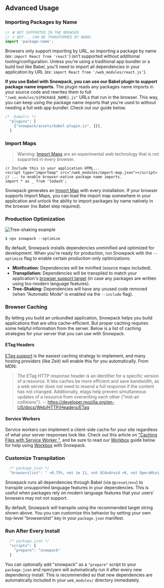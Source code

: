 ## Advanced Usage

### Importing Packages by Name

```js
// ✘ NOT SUPPORTED IN THE BROWSER
// ✔ BUT... CAN BE TRANSFORMED BY BABEL
import 'package-name';
```

Browsers only support importing by URL, so importing a package by name (ex: `import React from 'react'`) isn't supported without additional tooling/configuration. Unless you're using a traditional app bundler or a build tool like Babel, you'll need to import all dependencies in your application by URL (ex: `import React from '/web_modules/react.js'`).

**If you use Babel with Snowpack, you can use our Babel plugin to support package name imports.** The plugin reads any packages name imports in your source code and rewrites them to full `"/web_modules/${PACKAGE_NAME}.js"` URLs that run in the browser. This way, you can keep using the package name imports that you're used to without needing a full web app bundler. Check out our guide below.

``` js
/* .babelrc */
  "plugins": [
    ["snowpack/assets/babel-plugin.js", {}],
  ]
```


### Import Maps

> Warning: [Import Maps](https://github.com/WICG/import-maps) are an experimental web technology that is not supported in every browser. 

```
// Include this in your application HTML...
<script type="importmap" src="/web_modules/import-map.json"></script>
// ... to enable browser-native package name imports.
import * as _ from 'lodash';
```

Snowpack generates an [Import Map](https://github.com/WICG/import-maps) with every installation. If your browser supports Import Maps, you can load the import map somewhere in your application and unlock the ability to import packages by name natively in the browser (no Babel step required).


### Production Optimization

![Tree-shaking example](/img/treeshaking.jpg)

```
$ npx snowpack --optimize
```

By default, Snowpack installs dependencies unminified and optimized for development. When you're ready for production, run Snowpack with the `--optimize` flag to enable certain production-only optimizations:

- **Minification:** Dependencies will be minified (source maps included).
- **Transpilation:** Dependencies will be transpiled to match your application's [browser support target](#customize-browser-support) (in case any packages are written using too-modern language features).
- **Tree-Shaking:** Dependencies will have any unused code removed (when "Automatic Mode" is enabled via the `--include` flag).


### Browser Caching

By letting you build an unbundled application, Snowpack helps you build applications that are ultra cache-efficient. But proper caching requires some helpful information from the server. Below is a list of caching strategies for your server that you can use with Snowpack.

#### ETag Headers

[ETag support](https://developer.mozilla.org/en-US/docs/Web/HTTP/Headers/ETag) is the easiest caching strategy to implement, and many hosting providers (like Zeit) will enable this for you automatically. From MDN:

> The ETag HTTP response header is an identifier for a specific version of a resource. It lets caches be more efficient and save bandwidth, as a web server does not need to resend a full response if the content has not changed. Additionally, etags help prevent simultaneous updates of a resource from overwriting each other ("mid-air collisions").
> -- https://developer.mozilla.org/en-US/docs/Web/HTTP/Headers/ETag

#### Service Workers

Service workers can implement a client-side cache for your site regardless of what your server responses look like. Check out this article on ["Caching Files with Service Worker
"](https://developers.google.com/web/ilt/pwa/caching-files-with-service-worker), and be sure to read our [Workbox](#Workbox) guide below for help using [Workbox](https://developers.google.com/web/tools/workbox/) with Snowpack. 





### Customize Transpilation

```js
  /* package.json */
  "browserslist": " >0.75%, not ie 11, not UCAndroid >0, not OperaMini all",
```

Snowpack runs all dependencies through Babel (via `@preset/env`) to transpile unsupported language features in your dependencies. This is useful when packages rely on modern language features that your users' browsers may not not support.

By default, Snowpack will transpile using the recommended target string shown above. You you can customize this behavior by setting your own top-level "browserslist" key in your `package.json` manifest.


### Run After Every Install

``` js
  /* package.json */
  "scripts": {
    "prepare": "snowpack"
  }
```

You can optionally add "snowpack" as a `"prepare"` script to your `package.json` and npm/yarn will automatically run it after every new dependency install. This is recommended so that new dependencies are automatically included in your `web_modules/` directory immediately.

